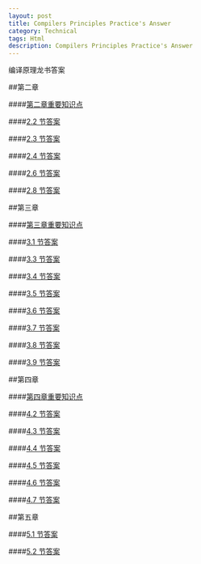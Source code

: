 ```yaml
---
layout: post
title: Compilers Principles Practice's Answer
category: Technical
tags: Html
description: Compilers Principles Practice's Answer
---
```

编译原理龙书答案

##第二章

####[第二章重要知识点](https://github.com/Aurthur-LK/dragon-book-practice-answer/blob/master/ch02/key-point/key-point.md)

####[2.2 节答案](https://github.com/Aurthur-LK/dragon-book-practice-answer/blob/master/ch02/2.2/2.2.md)

####[2.3 节答案](https://github.com/Aurthur-LK/dragon-book-practice-answer/blob/master/ch02/2.3/2.3.md)

####[2.4 节答案](https://github.com/Aurthur-LK/dragon-book-practice-answer/blob/master/ch02/2.4/2.4.md)

####[2.6 节答案](https://github.com/Aurthur-LK/dragon-book-practice-answer/blob/master/ch02/2.6/2.6.md)

####[2.8 节答案](https://github.com/Aurthur-LK/dragon-book-practice-answer/blob/master/ch02/2.8/2.8.md)

##第三章

####[第三章重要知识点](https://github.com/Aurthur-LK/dragon-book-practice-answer/blob/master/ch03/key-point/key-point.md)

####[3.1 节答案](https://github.com/Aurthur-LK/dragon-book-practice-answer/blob/master/ch03/3.1/3.1.md)

####[3.3 节答案](https://github.com/Aurthur-LK/dragon-book-practice-answer/blob/master/ch03/3.3/3.3.md)

####[3.4 节答案](https://github.com/Aurthur-LK/dragon-book-practice-answer/blob/master/ch03/3.4/3.4.md)

####[3.5 节答案](https://github.com/Aurthur-LK/dragon-book-practice-answer/blob/master/ch03/3.5/3.5.md)

####[3.6 节答案](https://github.com/Aurthur-LK/dragon-book-practice-answer/blob/master/ch03/3.6/3.6.md)

####[3.7 节答案](https://github.com/Aurthur-LK/dragon-book-practice-answer/blob/master/ch03/3.7/3.7.md)

####[3.8 节答案](https://github.com/Aurthur-LK/dragon-book-practice-answer/blob/master/ch03/3.8/3.8.md)

####[3.9 节答案](https://github.com/Aurthur-LK/dragon-book-practice-answer/blob/master/ch03/3.9/3.9.md)



##第四章

####[第四章重要知识点](https://github.com/Aurthur-LK/dragon-book-practice-answer/blob/master/ch04/key-point/key-point.md)

####[4.2 节答案](https://github.com/Aurthur-LK/dragon-book-practice-answer/blob/master/ch04/4.2/4.2.md)

####[4.3 节答案](https://github.com/Aurthur-LK/dragon-book-practice-answer/blob/master/ch04/4.3/4.3.md)

####[4.4 节答案](https://github.com/Aurthur-LK/dragon-book-practice-answer/blob/master/ch04/4.4/4.4.md)

####[4.5 节答案](https://github.com/Aurthur-LK/dragon-book-practice-answer/blob/master/ch04/4.5/4.5.md)

####[4.6 节答案](https://github.com/Aurthur-LK/dragon-book-practice-answer/blob/master/ch04/4.6/4.6.md)

####[4.7 节答案](https://github.com/Aurthur-LK/dragon-book-practice-answer/blob/master/ch04/4.7/4.7.md)


##第五章

####[5.1 节答案](https://github.com/Aurthur-LK/dragon-book-practice-answer/blob/master/ch05/5.1/5.1.md)

####[5.2 节答案](https://github.com/Aurthur-LK/dragon-book-practice-answer/blob/master/ch05/5.2/5.2.md)

